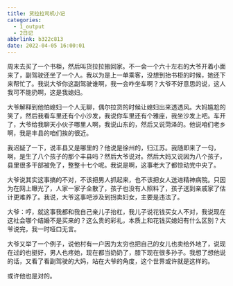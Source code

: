 ```yaml
---
title: 货拉拉司机小记
categories:
  - 1_output
  - 2日记
abbrlink: b322c813
date: 2022-04-05 16:00:01
---
```


周末去买了一个书柜，然后叫货拉拉搬回家。不一会一个六十左右的大爷开着小面来了，副驾驶还坐了一个人。我以为是上一单乘客，没想到抬书柜的时候，她还下来帮忙了。我说大爷你这副驾驶谁啊，我一会咋坐车啊？大爷不好意思的说，这人我可不能扔啊，这是我媳妇。

大爷解释到他怕媳妇一个人无聊，偶尔拉货的时候让媳妇出来透透风。大妈尴尬的笑了，然后我看车里还有个小沙发，我说你车里还有个雅座，我坐沙发上吧。车开了，大爷给我聊天小伙子哪里人啊，我说山东的，然后又说菏泽的。他说咱们老乡啊，我是丰县的咱们挨的很近。

我迟疑了一下，说丰县又是哪里的？他说是徐州的，归江苏。我随即来了一句，啊，是生了八个孩子的那个丰县吗？然后大爷说对。然后大妈又说因为八个孩子，县里很多干部被免了，整整十七个呢。我说是啊，这事老大了都惊动党中央了。

大爷说其实这事搞的不对，不该把男人抓起来，也不该把女人送进精神病院。只因为在网上曝光了，人家一家子全散了，孩子也没有人照料了，孩子送到亲戚家了估计更难养了。我说，大爷这事吧涉及到拐卖妇女，主要是违法了。

大爷：哼，就这事我都和我自己亲儿子抬杠，我儿子说花钱买女人不对，我说现在这社会哪个结婚不是买来的？这么贵的彩礼，本质上和花钱买媳妇有什么区别？大爷说完，我一时哑口无言。

大爷又举了一个例子，说他村有一户因为太穷也把自己的女儿也卖给外地了，说现在过的也挺好，男人也疼她，现在都当奶奶了，膝下现在很多孙子。我想了想他说的话，又看了看副驾驶的大妈，站在大爷的角度，这个世界或许就是这样的。

或许他也是对的。
